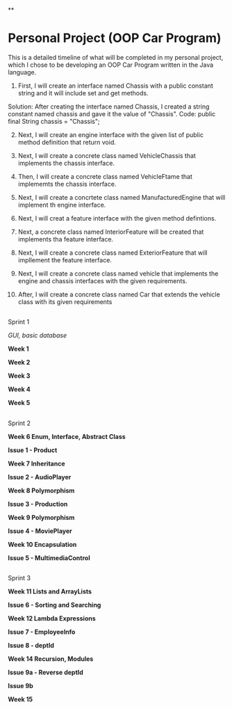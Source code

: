 **


# **Personal Project (OOP Car Program)**

This is a detailed timeline of what will be completed in my personal project, which I chose to be developing an OOP Car Program written in the Java language.

1.  First, I will create an interface named Chassis with a public constant string and it will include set and get methods. 

Solution: After creating the interface named Chassis, I created a string constant named chassis and gave it the value of "Chassis". 
Code: public final String chassis = "Chassis";
    
2.  Next, I will create an engine interface with the given list of public method definition that return void.
    
4.  Next, I will create a concrete class named VehicleChassis that implements the chassis interface.
    
5.  Then, I will create a concrete class named VehicleFtame that implememts the chassis interface.
    
6.  Next, I will create a concrtete class named ManufacturedEngine that will implement th engine interface.
    
7.  Next, I will creat a feature interface with the given method defintions.
    
8.  Next, a concrete class named InteriorFeature will be created that implements tha feature interface.
    
9.  Next, I will create a concrete class named ExteriorFeature that will impllement the feature interface.
    
10.  Next, I will create a concrete class named vehicle that implements the engine and chassis interfaces with the given requirements.
    
11.  After, I will create a concrete class named Car that extends the vehicle class with its given requirements

## 

Sprint 1

_GUI, basic database_

**Week 1**

**Week 2**

**Week 3**

**Week 4**

**Week 5**


## 

Sprint 2

**Week 6 Enum, Interface, Abstract Class**

**Issue 1 - Product**

**Week 7 Inheritance**

**Issue 2 - AudioPlayer**

**Week 8 Polymorphism**

**Issue 3 - Production**

**Week 9 Polymorphism**

**Issue 4 - MoviePlayer**

**Week 10 Encapsulation**

**Issue 5 - MultimediaControl**

## 

Sprint 3

**Week 11 Lists and ArrayLists**

**Issue 6 - Sorting and Searching**

**Week 12 Lambda Expressions**

**Issue 7 - EmployeeInfo**

**Issue 8 - deptId**


**Week 14 Recursion, Modules**

**Issue 9a - Reverse deptId**



**Issue 9b**



**Week 15**


